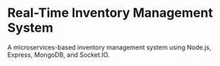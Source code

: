 # Real-Time Inventory Management System

A microservices-based inventory management system using Node.js, Express, MongoDB, and Socket.IO.
